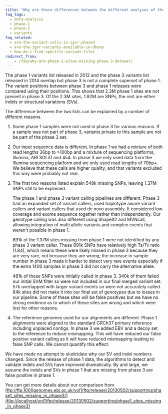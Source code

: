 ```yaml
---
title: "Why are there differences between the different analyses of the 1000 Genomes samples?"
faq_tags:
  - data-analysis
  - phase-1
  - phase-3
  - variants
faq_related:
  - are-the-variant-calls-in-igsr-phased
  - are-the-igsr-variants-available-in-dbsnp
  - how-do-i-find-specific-variant-files
redirect_from:
    - /faq/why-are-phase-1-sites-missing-phase-3-dataset/
---
```


The phase 1 variants list released in 2012 and the phase 3 variants list released in 2014 overlap but phase 3 is not a complete superset of phase 1\.  The variant positions between phase 3 and phase 1 releases were compared using their positions. This shows that 2.3M phase 1 sites are not present in phase 3.  Of the 2.3M sites, 1.92M are SNPs, the rest are either indels or structural variations (SVs).  

The difference between the two lists can be explained by a number of different reasons.

1. Some phase 1 samples were not used in phase 3 for various reasons. If a sample was not part of phase 3, variants private to this sample are not be part of the phase 3 set.  

2.  Our input sequence data is different. In phase 1 we had a mixture of both read lengths 36bp to >100bp and a mixture of sequencing platforms, Illumina, ABI SOLiD and 454. In phase 3 we only used data from the Illumina sequencing platform and we only used read lengths of 70bp+. We believe that these calls are higher quality, and that variants excluded this way were probably not real.

3.  The first two reasons listed explain 548k missing SNPs, leaving 1.37M SNPs still to be explained.

    The phase 1 and phase 3 variant calling pipelines are different. Phase 3 had an expanded set of variant callers, used haplotype aware variant callers and variant callers that used de novo assembly. It considered low coverage and exome sequence together rather than independently. Our genotype calling was also different using ShapeIt2 and MVNcall, allowing integration of multi allelic variants and complex events that weren't possible in phase 1.  

    891k of the 1.37M sites missing from phase 1 were not identified by any phase 3 variant caller. These 891k SNPs have relatively high Ts/Tv ratio (1.84), which means these were likely missed in phase 3 because they are very rare, not because they are wrong; the increase in sample number in phase 3 made it harder to detect very rare events especially if the extra 1400 samples in phase 3 did not carry the alternative allele.

    481k of these SNPs were initially called in phase 3. 340k of them failed our initial SVM filter so were not included in our final merged variant set. 57k overlapped with larger variant events so were not accurately called. 84k sites did not make it into our final set of genotypes due to losses in our pipeline. Some of these sites will be false positives but we have no strong evidence as to which of these sites are wrong and which were lost for other reasons.

4.  The reference genomes used for our alignments are different. Phase 1 alignments were aligned to the standard GRCh37 primary reference including unplaced contigs. In phase 3 we added EBV and a decoy set to the reference to reduce mismapping. This will have reduced our false positive variant calling as it will have reduced mismapping leading to false SNP calls. We cannot quantify this effect.

We have made no attempt to eludcidate why our SV and indel numbers changed. Since the release of phase 1 data, the algorithms to detect and validate indels and SVs have improved dramatically. By and large, we assume the indels and SVs in phase 1 that are missing from phase 3 are false positive in phase 1.  

You can get more details about our comparison from [ftp://ftp.1000genomes.ebi.ac.uk/vol1/ftp/release/20130502/supporting/phase1_sites_missing_in_phase3/](file://localhost/vol1/ftp/release/20130502/supporting/phase1_sites_missing_in_phase3)
